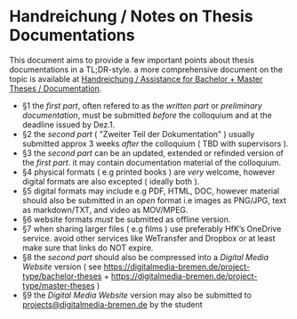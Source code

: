 # Handreichung / Notes on Thesis Documentations

This document aims to provide a few important points about thesis documentations in a TL;DR-style. a more comprehensive document on the topic is available at [Handreichung / Assistance for Bachelor + Master Theses / Documentation](http://dm-hb.de/dmafbamt).

- §1 the *first part*, often refered to as the *written part* or *preliminary documentation*, must be submitted *before* the colloquium and at the deadline issued by Dez.1.
- §2 the *second part* ( "Zweiter Teil der Dokumentation" ) usually submitted approx 3 weeks *after* the colloquium ( TBD with supervisors ).
- §3 the *second part* can be an updated, extended or refinded version of the *first part*. it may contain documentation material of the colloquium. 
- §4 physical formats ( e.g printed books ) are *very* welcome, however digital formats are also excepted ( ideally both ).
- §5 digital formats may include e.g PDF, HTML, DOC, however material should also be submitted in an *open* format i.e images as PNG/JPG, text as markdown/TXT, and video as MOV/MPEG.
- §6 website formats *must* be submitted as offline version.
- §7 when sharing larger files ( e.g films ) use preferably HfK’s OneDrive service. avoid other services like WeTransfer and Dropbox or at least make sure that links do NOT expire.
- §8 the *second part* should also be compressed into a *Digital Media Website* version ( see https://digitalmedia-bremen.de/project-type/bachelor-theses + https://digitalmedia-bremen.de/project-type/master-theses )
- §9 the *Digital Media Website* version may also be submitted to projects@digitalmedia-bremen.de by the student
